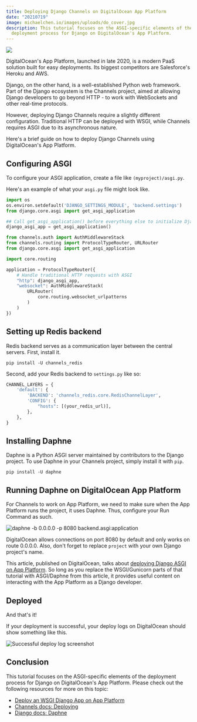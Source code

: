 ```yaml
---
title: Deploying Django Channels on DigitalOcean App Platform
date: "20210719"
image: michaelchen.io/images/uploads/do_cover.jpg
description: This tutorial focuses on the ASGI-specific elements of the
  deployment process for Django on DigitalOcean's App Platform.
---
```

![](/images/uploads/do_cover.jpg)

DigitalOcean's App Platform, launched in late 2020, is a modern PaaS solution built for easy deployments. Its biggest competitors are Salesforce's Heroku and AWS. 

Django, on the other hand, is a well-established Python web framework. Part of the Django ecosystem is the Channels project, aimed at allowing Django developers to go beyond HTTP - to work with WebSockets and other real-time protocols.

However, deploying Django Channels require a slightly different configuration. Traditional HTTP can be deployed with WSGI, while Channels requires ASGI due to its asynchronous nature. 

Here's a brief guide on how to deploy Django Channels using DigitalOcean's App Platform.

## Configuring ASGI

To configure your ASGI application, create a file like `(myproject)/asgi.py`. 

Here's an example of what your `asgi.py` file might look like.

```python
import os
os.environ.setdefault('DJANGO_SETTINGS_MODULE', 'backend.settings')
from django.core.asgi import get_asgi_application

## Call get_asgi_application() before everything else to initialize Django ASGI application.
django_asgi_app = get_asgi_application()

from channels.auth import AuthMiddlewareStack
from channels.routing import ProtocolTypeRouter, URLRouter
from django.core.asgi import get_asgi_application

import core.routing

application = ProtocolTypeRouter({
    # Handle traditional HTTP requests with ASGI 
    "http": django_asgi_app,
    "websocket": AuthMiddlewareStack(
        URLRouter(
            core.routing.websocket_urlpatterns
        )
    )
})
```

## Setting up Redis backend

Redis backend serves as a communication layer between the central servers. First, install it.

```
pip install -U channels_redis
```

Second, add your Redis backend to `settings.py` like so:

```python
CHANNEL_LAYERS = {
    'default': {
        'BACKEND': 'channels_redis.core.RedisChannelLayer',
        'CONFIG': {
            "hosts": [(your_redis_url)],
        },
    },
}
```

## Installing Daphne

Daphne is a Python ASGI server maintained by contributors to the Django project. To use Daphne in your Channels project, simply install it with `pip`.

```
pip install -U daphne
```

## Running Daphne on DigitalOcean App Platform

For Channels to work on App Platform, we need to make sure when the App Platform runs the project, it uses Daphne. Thus, configure your Run Command as such.

![daphne -b 0.0.0.0 -p 8080 backend.asgi:application](/images/uploads/do_run_command.png)

DigitalOcean allows connections on port 8080 by default and only works on route 0.0.0.0. Also, don't forget to replace `project` with your own Django project's name.

This article, published on DigitalOcean, talks about [deploying Django ASGI on App Platform](https://www.digitalocean.com/community/tutorials/how-to-deploy-django-to-app-platform). So long as you replace the WSGI/Gunicorn parts of that tutorial with ASGI/Daphne from this article, it provides useful content on interacting with the App Platform as a Django developer.

## Deployed

And that's it!

If your deployment is successful, your deploy logs on DigitalOcean should show something like this.

![Successful deploy log screenshot](/images/uploads/do_deploy_logs.png)

## Conclusion

This tutorial focuses on the ASGI-specific elements of the deployment process for Django on DigitalOcean's App Platform. Please check out the following resources for more on this topic:

* [Deploy an WSGI Django App on App Platform](https://www.digitalocean.com/community/tutorials/how-to-deploy-django-to-app-platform)
* [Channels docs: Deploying](https://channels.readthedocs.io/en/stable/deploying.html)
* [Django docs: Daphne](https://docs.djangoproject.com/en/3.2/howto/deployment/asgi/daphne/)
